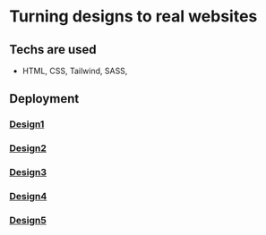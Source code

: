 # Turning designs to real websites

## Techs are used

- HTML, CSS, Tailwind, SASS,

## Deployment

### [Design1](https://design1-roan.vercel.app/)

### [Design2](https://design2-chi.vercel.app/)

### [Design3](https://design2code-beta.vercel.app/)

### [Design4](https://trungnguyenhuynhminh46.github.io/design2code.github.io/design4/)

### [Design5](https://trungnguyenhuynhminh46.github.io/design2code.github.io/design5/)
